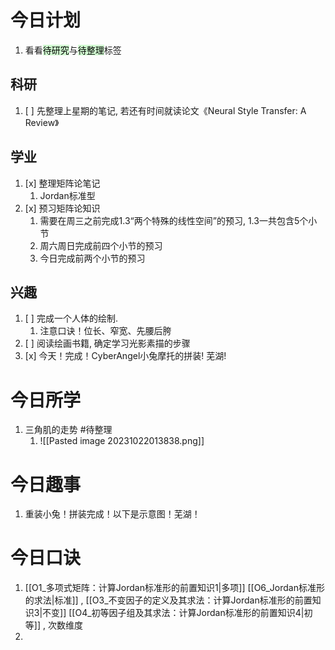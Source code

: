 # 今日计划

1. 看看<mark style="background: #BBFABBA6;">待研究</mark>与<mark style="background: #BBFABBA6;">待整理</mark>标签

## 科研

1. [ ]  先整理上星期的笔记, 若还有时间就读论文《Neural Style Transfer: A Review》

## 学业

1. [x] 整理矩阵论笔记
	1. Jordan标准型
2. [x] 预习矩阵论知识
	1. 需要在周三之前完成1.3“两个特殊的线性空间”的预习, 1.3一共包含5个小节
	2. 周六周日完成前四个小节的预习
	3. 今日完成前两个小节的预习

## 兴趣

1. [ ] 完成一个人体的绘制. 
	1. 注意口诀！位长、窄宽、先腰后胯
2. [ ] 阅读绘画书籍, 确定学习光影素描的步骤
3. [x] 今天！完成！CyberAngel小兔摩托的拼装! 芜湖!

# 今日所学

1. 三角肌的走势 #待整理 
	1. ![[Pasted image 20231022013838.png]]

# 今日趣事

1. 重装小兔！拼装完成！以下是示意图！芜湖！

# 今日口诀

1. [[O1_多项式矩阵：计算Jordan标准形的前置知识1|多项]] [[O6_Jordan标准形的求法|标准]] , [[O3_不变因子的定义及其求法：计算Jordan标准形的前置知识3|不变]] [[O4_初等因子组及其求法：计算Jordan标准形的前置知识4|初等]] , 次数维度
2. 
